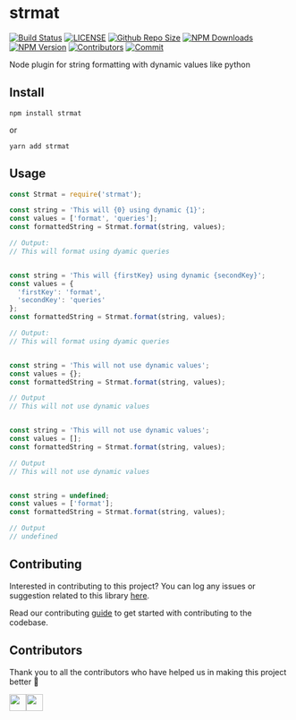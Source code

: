 # strmat

[![Build Status](https://api.travis-ci.com/arshadkazmi42/strmat.svg?branch=master)](https://api.travis-ci.com/arshadkazmi42/strmat)
[![LICENSE](https://img.shields.io/npm/l/strmat.svg)](https://github.com/arshadkazmi42/strmat/LICENSE)
[![Github Repo Size](https://img.shields.io/github/repo-size/arshadkazmi42/strmat.svg)](https://github.com/arshadkazmi42/strmat)
[![NPM Downloads](https://img.shields.io/npm/dt/strmat.svg)](https://www.npmjs.com/package/strmat)
[![NPM Version](https://img.shields.io/npm/v/strmat.svg)](https://www.npmjs.com/package/strmat)
[![Contributors](https://img.shields.io/github/contributors/arshadkazmi42/strmat.svg)](https://github.com/arshadkazmi42/strmat/graphs/contributors)
[![Commit](https://img.shields.io/github/last-commit/arshadkazmi42/strmat.svg)](https://github.com/arshadkazmi42/strmat/commits/master)

Node plugin for string formatting with dynamic values like python

## Install

```
npm install strmat
```

or

```
yarn add strmat
```

## Usage

```js
const Strmat = require('strmat');

const string = 'This will {0} using dynamic {1}';
const values = ['format', 'queries'];
const formattedString = Strmat.format(string, values);

// Output:
// This will format using dyamic queries


const string = 'This will {firstKey} using dynamic {secondKey}';
const values = {
  'firstKey': 'format',
  'secondKey': 'queries'
};
const formattedString = Strmat.format(string, values);

// Output:
// This will format using dyamic queries


const string = 'This will not use dynamic values';
const values = {};
const formattedString = Strmat.format(string, values);

// Output
// This will not use dynamic values


const string = 'This will not use dynamic values';
const values = [];
const formattedString = Strmat.format(string, values);

// Output
// This will not use dynamic values


const string = undefined;
const values = ['format'];
const formattedString = Strmat.format(string, values);

// Output
// undefined
```

## Contributing

Interested in contributing to this project?
You can log any issues or suggestion related to this library [here](https://github.com/arshadkazmi42/strmat/issues/new).

Read our contributing [guide](CONTRIBUTING.md) to get started with contributing to the codebase.

## Contributors

Thank you to all the contributors who have helped us in making this project better 🙌

<a href="https://github.com/arshadkazmi42"><img src="https://github.com/arshadkazmi42.png" width="30" /></a><a href="https://github.com/paigeribera"><img src="https://github.com/paigeribera.png" width="30" /></a>
